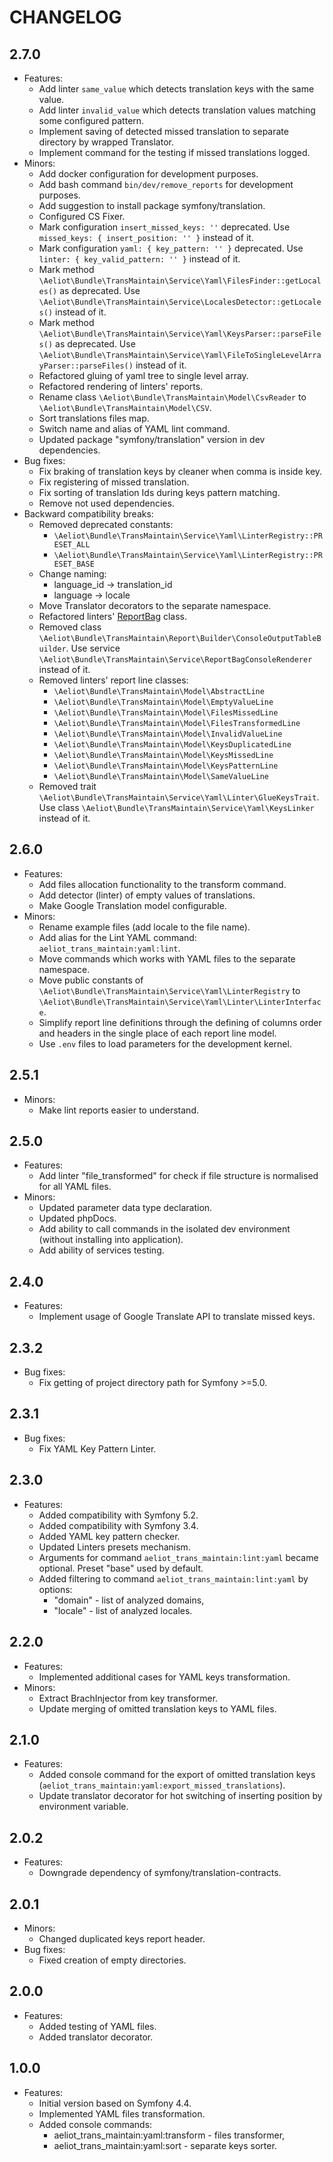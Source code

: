 CHANGELOG
=========

2.7.0
-----
* Features:
  * Add linter `same_value` which detects translation keys with the same value.
  * Add linter `invalid_value` which detects translation values matching some configured pattern.
  * Implement saving of detected missed translation to separate directory by wrapped Translator.
  * Implement command for the testing if missed translations logged.
* Minors:
  * Add docker configuration for development purposes.
  * Add bash command `bin/dev/remove_reports` for development purposes.
  * Add suggestion to install package symfony/translation.
  * Configured CS Fixer.
  * Mark configuration `insert_missed_keys: ''` deprecated.
    Use `missed_keys: { insert_position: '' }` instead of it.
  * Mark configuration `yaml: { key_pattern: '' }` deprecated.
    Use `linter: { key_valid_pattern: '' }` instead of it.
  * Mark method `\Aeliot\Bundle\TransMaintain\Service\Yaml\FilesFinder::getLocales()` as deprecated.
    Use `\Aeliot\Bundle\TransMaintain\Service\LocalesDetector::getLocales()` instead of it.
  * Mark method `\Aeliot\Bundle\TransMaintain\Service\Yaml\KeysParser::parseFiles()` as deprecated.
    Use `\Aeliot\Bundle\TransMaintain\Service\Yaml\FileToSingleLevelArrayParser::parseFiles()` instead of it.
  * Refactored gluing of yaml tree to single level array.
  * Refactored rendering of linters' reports.
  * Rename class `\Aeliot\Bundle\TransMaintain\Model\CsvReader` to `\Aeliot\Bundle\TransMaintain\Model\CSV`.
  * Sort translations files map.
  * Switch name and alias of YAML lint command.
  * Updated package "symfony/translation" version in dev dependencies.
* Bug fixes:
  * Fix braking of translation keys by cleaner when comma is inside key.
  * Fix registering of missed translation.
  * Fix sorting of translation Ids during keys pattern matching.
  * Remove not used dependencies.
* Backward compatibility breaks:
  * Removed deprecated constants:
    * `\Aeliot\Bundle\TransMaintain\Service\Yaml\LinterRegistry::PRESET_ALL`
    * `\Aeliot\Bundle\TransMaintain\Service\Yaml\LinterRegistry::PRESET_BASE`
  * Change naming:
    * language_id -> translation_id
    * language -> locale
  * Move Translator decorators to the separate namespace.
  * Refactored linters' [ReportBag](src/Model/ReportBag.php) class.
  * Removed class `\Aeliot\Bundle\TransMaintain\Report\Builder\ConsoleOutputTableBuilder`.
    Use service `\Aeliot\Bundle\TransMaintain\Service\ReportBagConsoleRenderer` instead of it.
  * Removed linters' report line classes:
    * `\Aeliot\Bundle\TransMaintain\Model\AbstractLine`
    * `\Aeliot\Bundle\TransMaintain\Model\EmptyValueLine`
    * `\Aeliot\Bundle\TransMaintain\Model\FilesMissedLine`
    * `\Aeliot\Bundle\TransMaintain\Model\FilesTransformedLine`
    * `\Aeliot\Bundle\TransMaintain\Model\InvalidValueLine`
    * `\Aeliot\Bundle\TransMaintain\Model\KeysDuplicatedLine`
    * `\Aeliot\Bundle\TransMaintain\Model\KeysMissedLine`
    * `\Aeliot\Bundle\TransMaintain\Model\KeysPatternLine`
    * `\Aeliot\Bundle\TransMaintain\Model\SameValueLine`
  * Removed trait `\Aeliot\Bundle\TransMaintain\Service\Yaml\Linter\GlueKeysTrait`. 
    Use class `\Aeliot\Bundle\TransMaintain\Service\Yaml\KeysLinker` instead of it. 

2.6.0
-----
* Features:
  * Add files allocation functionality to the transform command.
  * Add detector (linter) of empty values of translations.
  * Make Google Translation model configurable.
* Minors:
  * Rename example files (add locale to the file name).
  * Add alias for the Lint YAML command: `aeliot_trans_maintain:yaml:lint`.
  * Move commands which works with YAML files to the separate namespace.
  * Move public constants of `\Aeliot\Bundle\TransMaintain\Service\Yaml\LinterRegistry` to `\Aeliot\Bundle\TransMaintain\Service\Yaml\Linter\LinterInterface`.
  * Simplify report line definitions through the defining of columns order and headers in the single place of each report line model.
  * Use `.env` files to load parameters for the development kernel.

2.5.1
-----
* Minors:
  * Make lint reports easier to understand.

2.5.0
-----
* Features:
  * Add linter "file_transformed" for check if file structure is normalised for all YAML files.
* Minors:
  * Updated parameter data type declaration.
  * Updated phpDocs.
  * Add ability to call commands in the isolated dev environment (without installing into application).
  * Add ability of services testing.

2.4.0
-----
* Features:
  * Implement usage of Google Translate API to translate missed keys.

2.3.2
-----
* Bug fixes:
  * Fix getting of project directory path for Symfony >=5.0.

2.3.1
-----
* Bug fixes:
  * Fix YAML Key Pattern Linter.

2.3.0
-----
* Features:
  * Added compatibility with Symfony 5.2.
  * Added compatibility with Symfony 3.4.
  * Added YAML key pattern checker.
  * Updated Linters presets mechanism.
  * Arguments for command `aeliot_trans_maintain:lint:yaml` became optional. Preset "base" used by default.
  * Added filtering to command `aeliot_trans_maintain:lint:yaml` by options:
    * "domain" - list of analyzed domains,
    * "locale" - list of analyzed locales.

2.2.0
-----
* Features:
  * Implemented additional cases for YAML keys transformation.
* Minors:
  * Extract BrachInjector from key transformer.
  * Update merging of omitted translation keys to YAML files.

2.1.0
-----
* Features:
  * Added console command for the export of omitted translation keys (`aeliot_trans_maintain:yaml:export_missed_translations`).
  * Update translator decorator for hot switching of inserting position by environment variable.

2.0.2
-----
* Features:
  * Downgrade dependency of symfony/translation-contracts.

2.0.1
-----
* Minors:
  * Changed duplicated keys report header.
* Bug fixes:
  * Fixed creation of empty directories.

2.0.0
-----
* Features:
  * Added testing of YAML files.
  * Added translator decorator.

1.0.0
-----
* Features:
  * Initial version based on Symfony 4.4.
  * Implemented YAML files transformation.
  * Added console commands:
      * aeliot_trans_maintain:yaml:transform - files transformer,
      * aeliot_trans_maintain:yaml:sort - separate keys sorter.

